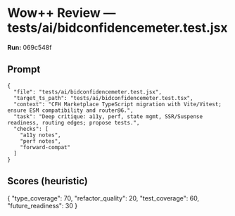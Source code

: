 # Wow++ Review — tests/ai/bidconfidencemeter.test.jsx

**Run:** 069c548f

## Prompt

```
{
  "file": "tests/ai/bidconfidencemeter.test.jsx",
  "target_ts_path": "tests/ai/bidconfidencemeter.test.tsx",
  "context": "CFH Marketplace TypeScript migration with Vite/Vitest; ensure ESM compatibility and router@6.",
  "task": "Deep critique: a11y, perf, state mgmt, SSR/Suspense readiness, routing edges; propose tests.",
  "checks": [
    "a11y notes",
    "perf notes",
    "forward-compat"
  ]
}
```

## Scores (heuristic)

{
  "type_coverage": 70,
  "refactor_quality": 20,
  "test_coverage": 60,
  "future_readiness": 30
}
